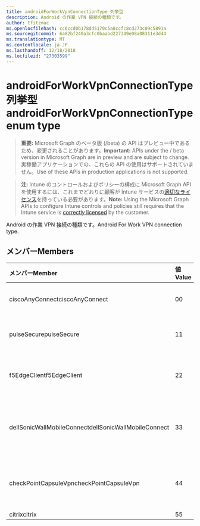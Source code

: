 ```yaml
---
title: androidForWorkVpnConnectionType 列挙型
description: Android の作業 VPN 接続の種類です。
author: tfitzmac
ms.openlocfilehash: cc6ccd0b178dd5170c5a8ccfc8cd273c09c5891a
ms.sourcegitcommit: 6a82bf240a3cfc0baabd227349e08a08311e3d44
ms.translationtype: MT
ms.contentlocale: ja-JP
ms.lasthandoff: 12/18/2018
ms.locfileid: "27303599"
---
```

# <a name="androidforworkvpnconnectiontype-enum-type"></a><span data-ttu-id="a8ef6-103">androidForWorkVpnConnectionType 列挙型</span><span class="sxs-lookup"><span data-stu-id="a8ef6-103">androidForWorkVpnConnectionType enum type</span></span>

> <span data-ttu-id="a8ef6-104">**重要:** Microsoft Graph のベータ版 (/beta) の API はプレビュー中であるため、変更されることがあります。</span><span class="sxs-lookup"><span data-stu-id="a8ef6-104">**Important:** APIs under the / beta version in Microsoft Graph are in preview and are subject to change.</span></span> <span data-ttu-id="a8ef6-105">実稼働アプリケーションでの、これらの API の使用はサポートされていません。</span><span class="sxs-lookup"><span data-stu-id="a8ef6-105">Use of these APIs in production applications is not supported.</span></span>

> <span data-ttu-id="a8ef6-106">**注:** Intune のコントロールおよびポリシーの構成に Microsoft Graph API を使用するには、これまでどおりに顧客が Intune サービスの[適切なライセンス](https://go.microsoft.com/fwlink/?linkid=839381)を持っている必要があります。</span><span class="sxs-lookup"><span data-stu-id="a8ef6-106">**Note:** Using the Microsoft Graph APIs to configure Intune controls and policies still requires that the Intune service is [correctly licensed](https://go.microsoft.com/fwlink/?linkid=839381) by the customer.</span></span>

<span data-ttu-id="a8ef6-107">Android の作業 VPN 接続の種類です。</span><span class="sxs-lookup"><span data-stu-id="a8ef6-107">Android For Work VPN connection type.</span></span>
## <a name="members"></a><span data-ttu-id="a8ef6-108">メンバー</span><span class="sxs-lookup"><span data-stu-id="a8ef6-108">Members</span></span>
|<span data-ttu-id="a8ef6-109">メンバー</span><span class="sxs-lookup"><span data-stu-id="a8ef6-109">Member</span></span>|<span data-ttu-id="a8ef6-110">値</span><span class="sxs-lookup"><span data-stu-id="a8ef6-110">Value</span></span>|<span data-ttu-id="a8ef6-111">説明</span><span class="sxs-lookup"><span data-stu-id="a8ef6-111">Description</span></span>|
|:---|:---|:---|
|<span data-ttu-id="a8ef6-112">ciscoAnyConnect</span><span class="sxs-lookup"><span data-stu-id="a8ef6-112">ciscoAnyConnect</span></span>|<span data-ttu-id="a8ef6-113">0</span><span class="sxs-lookup"><span data-stu-id="a8ef6-113">0</span></span>|<span data-ttu-id="a8ef6-114">Cisco AnyConnect。</span><span class="sxs-lookup"><span data-stu-id="a8ef6-114">Cisco AnyConnect.</span></span>|
|<span data-ttu-id="a8ef6-115">pulseSecure</span><span class="sxs-lookup"><span data-stu-id="a8ef6-115">pulseSecure</span></span>|<span data-ttu-id="a8ef6-116">1</span><span class="sxs-lookup"><span data-stu-id="a8ef6-116">1</span></span>|<span data-ttu-id="a8ef6-117">パルスをセキュリティで保護します。</span><span class="sxs-lookup"><span data-stu-id="a8ef6-117">Pulse Secure.</span></span>|
|<span data-ttu-id="a8ef6-118">f5EdgeClient</span><span class="sxs-lookup"><span data-stu-id="a8ef6-118">f5EdgeClient</span></span>|<span data-ttu-id="a8ef6-119">2</span><span class="sxs-lookup"><span data-stu-id="a8ef6-119">2</span></span>|<span data-ttu-id="a8ef6-120">F5 キーを押してエッジのクライアントです。</span><span class="sxs-lookup"><span data-stu-id="a8ef6-120">F5 Edge Client.</span></span>|
|<span data-ttu-id="a8ef6-121">dellSonicWallMobileConnect</span><span class="sxs-lookup"><span data-stu-id="a8ef6-121">dellSonicWallMobileConnect</span></span>|<span data-ttu-id="a8ef6-122">3</span><span class="sxs-lookup"><span data-stu-id="a8ef6-122">3</span></span>|<span data-ttu-id="a8ef6-123">Dell SonicWALL モバイル接続します。</span><span class="sxs-lookup"><span data-stu-id="a8ef6-123">Dell SonicWALL Mobile Connection.</span></span>|
|<span data-ttu-id="a8ef6-124">checkPointCapsuleVpn</span><span class="sxs-lookup"><span data-stu-id="a8ef6-124">checkPointCapsuleVpn</span></span>|<span data-ttu-id="a8ef6-125">4</span><span class="sxs-lookup"><span data-stu-id="a8ef6-125">4</span></span>|<span data-ttu-id="a8ef6-126">ポイント カプセル VPN を確認してください。</span><span class="sxs-lookup"><span data-stu-id="a8ef6-126">Check Point Capsule VPN.</span></span>|
|<span data-ttu-id="a8ef6-127">citrix</span><span class="sxs-lookup"><span data-stu-id="a8ef6-127">citrix</span></span>|<span data-ttu-id="a8ef6-128">5</span><span class="sxs-lookup"><span data-stu-id="a8ef6-128">5</span></span>|<span data-ttu-id="a8ef6-129">Citrix</span><span class="sxs-lookup"><span data-stu-id="a8ef6-129">Citrix</span></span>|





